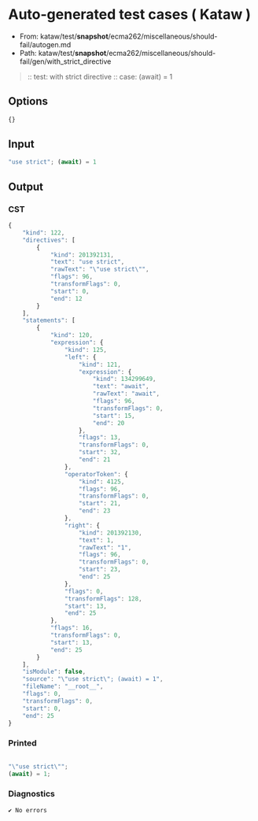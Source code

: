 # Auto-generated test cases ( Kataw )
- From: kataw/test/__snapshot__/ecma262/miscellaneous/should-fail/autogen.md
- Path: kataw/test/__snapshot__/ecma262/miscellaneous/should-fail/gen/with_strict_directive
> :: test: with strict directive
> :: case: (await) = 1
## Options

`````js
{}
`````
## Input

`````js
"use strict"; (await) = 1
`````
## Output

### CST

```javascript
{
    "kind": 122,
    "directives": [
        {
            "kind": 201392131,
            "text": "use strict",
            "rawText": "\"use strict\"",
            "flags": 96,
            "transformFlags": 0,
            "start": 0,
            "end": 12
        }
    ],
    "statements": [
        {
            "kind": 120,
            "expression": {
                "kind": 125,
                "left": {
                    "kind": 121,
                    "expression": {
                        "kind": 134299649,
                        "text": "await",
                        "rawText": "await",
                        "flags": 96,
                        "transformFlags": 0,
                        "start": 15,
                        "end": 20
                    },
                    "flags": 13,
                    "transformFlags": 0,
                    "start": 32,
                    "end": 21
                },
                "operatorToken": {
                    "kind": 4125,
                    "flags": 96,
                    "transformFlags": 0,
                    "start": 21,
                    "end": 23
                },
                "right": {
                    "kind": 201392130,
                    "text": 1,
                    "rawText": "1",
                    "flags": 96,
                    "transformFlags": 0,
                    "start": 23,
                    "end": 25
                },
                "flags": 0,
                "transformFlags": 128,
                "start": 13,
                "end": 25
            },
            "flags": 16,
            "transformFlags": 0,
            "start": 13,
            "end": 25
        }
    ],
    "isModule": false,
    "source": "\"use strict\"; (await) = 1",
    "fileName": "__root__",
    "flags": 0,
    "transformFlags": 0,
    "start": 0,
    "end": 25
}
```

### Printed

```javascript

"\"use strict\"";
(await) = 1;
```

### Diagnostics

```javascript
✔ No errors
```

